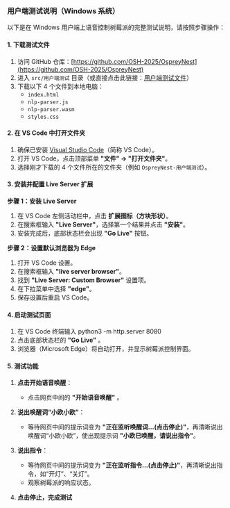 ### 用户端测试说明（Windows 系统）

以下是在 Windows 用户端上语音控制树莓派的完整测试说明，请按照步骤操作：


#### **1. 下载测试文件**
1. 访问 GitHub 仓库：[https://github.com/OSH-2025/OspreyNest](https://github.com/OSH-2025/OspreyNest)
2. 进入 `src/用户端测试` 目录（或直接点击此链接：[用户端测试文件](https://github.com/OSH-2025/OspreyNest/tree/main/src/%E7%94%A8%E6%88%B7%E7%AB%AF%E6%B5%8B%E8%AF%95)）
3. 下载以下 4 个文件到本地电脑：
   - `index.html`
   - `nlp-parser.js`
   - `nlp-parser.wasm`
   - `styles.css`


#### **2. 在 VS Code 中打开文件夹**
1. 确保已安装 [Visual Studio Code](https://code.visualstudio.com/)（简称 VS Code）。
2. 打开 VS Code，点击顶部菜单 **"文件" → "打开文件夹"**。
3. 选择刚才下载的 4 个文件所在的文件夹（例如 `OspreyNest-用户端测试`）。


#### **3. 安装并配置 Live Server 扩展**
**步骤 1：安装 Live Server**
1. 在 VS Code 左侧活动栏中，点击 **扩展图标（方块形状）**。
2. 在搜索框输入 **"Live Server"**，选择第一个结果并点击 **"安装"**。
3. 安装完成后，底部状态栏会出现 **"Go Live"** 按钮。

**步骤 2：设置默认浏览器为 Edge**
1. 打开 VS Code 设置。
2. 在搜索框输入 **"live server browser"**。
3. 找到 **"Live Server: Custom Browser"** 设置项。
4. 在下拉菜单中选择 **"edge"**。
5. 保存设置后重启 VS Code。

#### **4. 启动测试页面**
1. 在 VS Code 终端输入 python3 -m http.server 8080
2. 点击底部状态栏的 **"Go Live"** 。
3. 浏览器（Microsoft Edge）将自动打开，并显示树莓派控制界面。

#### **5. 测试功能**
1. **点击开始语音唤醒**：
   - 点击网页中间的 **"开始语音唤醒"** 。

2. **说出唤醒词“小欧小欧”**：
   - 等待网页中间的提示词变为 **"正在监听唤醒词...(点击停止)"**，再清晰说出唤醒词“小欧小欧”，使出现提示词 **"小欧已唤醒，请说出指令"**。

3. **说出指令**：
   - 等待网页中间的提示词变为 **"正在监听指令...(点击停止)"**，再清晰说出指令，如“开灯”、“关灯”。
   - 观察树莓派的响应状态。

4. **点击停止，完成测试**
